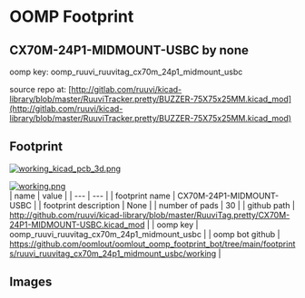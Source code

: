 # OOMP Footprint  
## CX70M-24P1-MIDMOUNT-USBC  by none  
  
oomp key: oomp_ruuvi_ruuvitag_cx70m_24p1_midmount_usbc  
  
source repo at: [http://gitlab.com/ruuvi/kicad-library/blob/master/RuuviTracker.pretty/BUZZER-75X75x25MM.kicad_mod](http://gitlab.com/ruuvi/kicad-library/blob/master/RuuviTracker.pretty/BUZZER-75X75x25MM.kicad_mod)  
## Footprint  
  
[![working_kicad_pcb_3d.png](working_kicad_pcb_3d_600.png)](working_kicad_pcb_3d.png)  
  
[![working.png](working_600.png)](working.png)  
| name | value | 
| --- | --- | 
| footprint name | CX70M-24P1-MIDMOUNT-USBC | 
| footprint description | None | 
| number of pads | 30 | 
| github path | http://github.com/ruuvi/kicad-library/blob/master/RuuviTag.pretty/CX70M-24P1-MIDMOUNT-USBC.kicad_mod | 
| oomp key | oomp_ruuvi_ruuvitag_cx70m_24p1_midmount_usbc | 
| oomp bot github | https://github.com/oomlout/oomlout_oomp_footprint_bot/tree/main/footprints/ruuvi_ruuvitag_cx70m_24p1_midmount_usbc/working | 
## Images  
